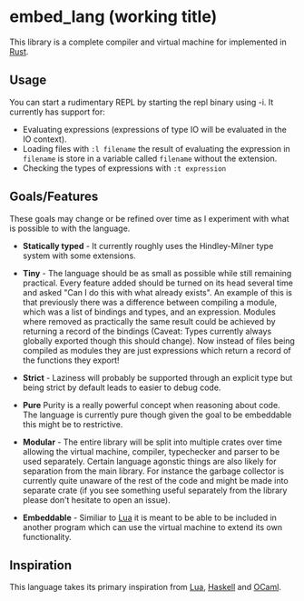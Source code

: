 # embed_lang (working title)

This library is a complete compiler and virtual machine for implemented in [Rust][Rust].
## Usage

You can start a rudimentary REPL by starting the repl binary using -i. It currently has support for:
* Evaluating expressions (expressions of type IO will be evaluated in the IO context).
* Loading files with `:l filename` the result of evaluating the expression in `filename` is store in a variable called `filename` without the extension.
* Checking the types of expressions with `:t expression`

## Goals/Features
These goals may change or be refined over time as I experiment with what is possible to with the language.

* **Statically typed** - It currently roughly uses the Hindley-Milner type system with some extensions.

* **Tiny** - The language should be as small as possible while still remaining practical. Every feature added should be turned on its head several time and asked "Can I do this with what already exists". An example of this is that previously there was a difference between compiling a module, which was a list of bindings and types, and an expression. Modules where removed as practically the same result could be achieved by returning a record of the bindings (Caveat: Types currently always globally exported though this should change). Now instead of files being compiled as modules they are just expressions which return a record of the functions they export!

* **Strict** - Laziness will probably be supported through an explicit type but being strict by default leads to easier to debug code.

* **Pure** Purity is a really powerful concept when reasoning about code. The language is currently pure though given the goal to be embeddable this might be to restrictive.

* **Modular** - The entire library will be split into multiple crates over time allowing the virtual machine, compiler, typechecker and parser to be used separately. Certain language agonstic things are also likely for separation from the main library. For instance the garbage collector is currently quite unaware of the rest of the code and might be made into separate crate (if you see something useful separately from the library please don't hesitate to open an issue).

* **Embeddable** - Similiar to [Lua][Lua] it is meant to be able to be included in another program which can use the virtual machine to extend its own functionality.


## Inspiration

This language takes its primary inspiration from [Lua][Lua], [Haskell][Haskell] and [OCaml][OCaml].

[Lua]: www.lua.org
[Haskell]: www.haskell.org
[OCaml]: www.ocamlorg
[Rust]: www.rust-lang.org
